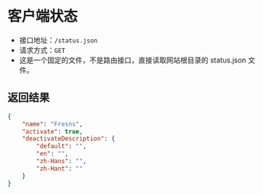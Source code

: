 # 客户端状态

- 接口地址：`/status.json`
- 请求方式：`GET`
- 这是一个固定的文件，不是路由接口，直接读取网站根目录的 status.json 文件。

## 返回结果

```json
{
    "name": "Fresns",
    "activate": true,
    "deactivateDescription": {
        "default": "",
        "en": "",
        "zh-Hans": "",
        "zh-Hant": ""
    }
}
```
